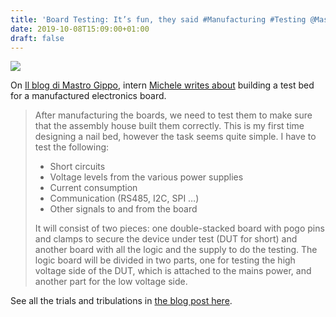 ```yaml
---
title: 'Board Testing: It’s fun, they said #Manufacturing #Testing @MastroGippo'
date: 2019-10-08T15:09:00+01:00
draft: false
---
```


![](https://cdn-blog.adafruit.com/uploads/2019/10/Untitled-24.png)

On [Il blog di Mastro Gippo](http://www.mastrogippo.it/), intern [Michele writes about](http://www.mastrogippo.it/2019/09/board-testing-its-fun-they-said/) building a test bed for a manufactured electronics board.

> After manufacturing the boards, we need to test them to make sure that the assembly house built them correctly. This is my first time designing a nail bed, however the task seems quite simple. I have to test the following:
> 
> *   Short circuits
> *   Voltage levels from the various power supplies
> *   Current consumption
> *   Communication (RS485, I2C, SPI …)
> *   Other signals to and from the board
> 
> It will consist of two pieces: one double-stacked board with pogo pins and clamps to secure the device under test (DUT for short) and another board with all the logic and the supply to do the testing. The logic board will be divided in two parts, one for testing the high voltage side of the DUT, which is attached to the mains power, and another part for the low voltage side.

See all the trials and tribulations in [the blog post here](http://www.mastrogippo.it/2019/09/board-testing-its-fun-they-said/).